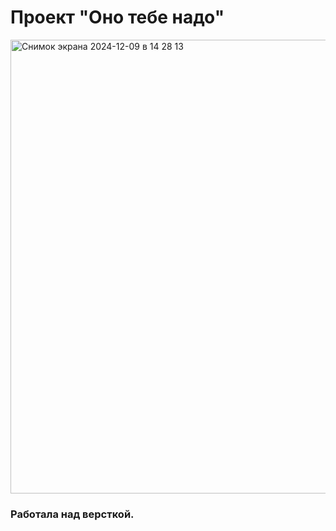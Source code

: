 # Проект "Оно тебе надо"

<img width="726" alt="Снимок экрана 2024-12-09 в 14 28 13" src="https://github.com/user-attachments/assets/8f80c77b-e491-4750-acc3-a037954a490d">


### Работала над версткой.
